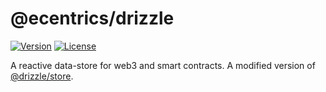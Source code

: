 # @ecentrics/drizzle

[![Version](https://img.shields.io/npm/v/@ecentrics/drizzle.svg)](https://www.npmjs.com/package/@ecentrics/drizzle)
[![License](https://img.shields.io/npm/l/@ecentrics/drizzle.svg)](https://www.npmjs.com/package/@ecentrics/drizzle)

A reactive data-store for web3 and smart contracts. A modified version of [@drizzle/store](https://github.com/trufflesuite/drizzle/tree/develop/packages/store).
